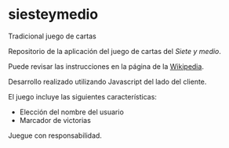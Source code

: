 # siesteymedio
Tradicional juego de cartas

Repositorio de la aplicación del juego de cartas del *Siete y medio*.

Puede revisar las instrucciones en la página de la [Wikipedia](https://es.wikipedia.org/wiki/Siete_y_media).

Desarrollo realizado utilizando Javascript del lado del cliente.

El juego incluye las siguientes características:

+ Elección del nombre del usuario
+ Marcador de victorias 

Juegue con responsabilidad.

